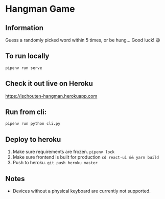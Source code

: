 # Hangman Game

## Information
Guess a randomly picked word within 5 times, or be hung... Good luck! 😃

## To run locally

`pipenv run serve`

## Check it out live on Heroku
https://ischouten-hangman.herokuapp.com

## Run from cli:
`pipenv run python cli.py`

## Deploy to heroku

1. Make sure requirements are frozen. `pipenv lock`
2. Make sure frontend is built for production `cd react-ui && yarn build`
3. Push to heroku. `git push heroku master`

## Notes

- Devices without a physical keyboard are currently not supported.
